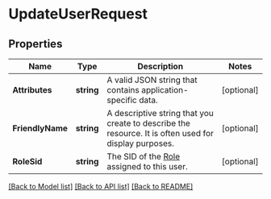 # UpdateUserRequest

## Properties

Name | Type | Description | Notes
------------ | ------------- | ------------- | -------------
**Attributes** | **string** | A valid JSON string that contains application-specific data. | [optional] 
**FriendlyName** | **string** | A descriptive string that you create to describe the resource. It is often used for display purposes. | [optional] 
**RoleSid** | **string** | The SID of the [Role](https://www.twilio.com/docs/api/chat/rest/roles) assigned to this user. | [optional] 

[[Back to Model list]](../README.md#documentation-for-models) [[Back to API list]](../README.md#documentation-for-api-endpoints) [[Back to README]](../README.md)


